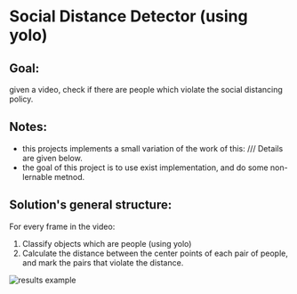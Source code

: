 # Social Distance Detector (using yolo)

## **Goal:** <br/>
given a video, check if there are people which violate the social distancing policy.

## **Notes:** <br/>
* this projects implements a small variation of the work of this: /// Details are given below.
* the goal of this project is to use exist implementation, and do some non-lernable metnod. 

## **Solution's general structure:**
For every frame in the video:
1) Classify objects which are people (using yolo)
2) Calculate the distance between the center points of each pair of people, and mark the pairs that violate the distance.



![results example](../master/images/Figure1.png)
